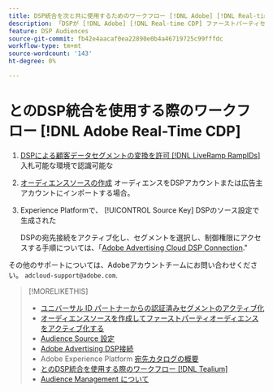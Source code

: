 ```yaml
---
title: DSP統合を次と共に使用するためのワークフロー [!DNL Adobe] [!DNL Real-time CDP]"
description: 「DSPが [!DNL Adobe] [!DNL Real-time CDP] ファーストパーティセグメント」と呼ばれます。
feature: DSP Audiences
source-git-commit: fb42e4aacaf0ea22890e0b4a46719725c99fffdc
workflow-type: tm+mt
source-wordcount: '143'
ht-degree: 0%

---
```


# とのDSP統合を使用する際のワークフロー [!DNL Adobe Real-Time CDP]

1. [DSPによる顧客データセグメントの変換を許可 [!DNL LiveRamp RampIDs]](source-universal-id.md) 入札可能な環境で認識可能な<!-- I don't think I need this here: This requires DSP account-level and campaign-level settings to enable segment sharing with [!DNL LiveRamp], which will translate customer data to [!DNL RampIDs] to create targetable segments. Your Adobe Account Team will perform this configuration. -->

1. [オーディエンスソースの作成](source-create.md) オーディエンスをDSPアカウントまたは広告主アカウントにインポートする場合。

1. Experience Platformで、 [!UICONTROL Source Key] DSPのソース設定で生成された

   DSPの宛先接続をアクティブ化し、セグメントを選択し、制御権限にアクセスする手順については、「[Adobe Advertising Cloud DSP Connection](https://experienceleague.adobe.com/docs/experience-platform/destinations/catalog/advertising/adobe-advertising-cloud-connection.html).&quot;

その他のサポートについては、Adobeアカウントチームにお問い合わせください。 `adcloud-support@adobe.com`.


>[!MORELIKETHIS]
>
>* [ユニバーサル ID パートナーからの認証済みセグメントのアクティブ化](source-universal-id.md)
>* [オーディエンスソースを作成してファーストパーティオーディエンスをアクティブ化する](source-create.md)
>* [Audience Source 設定](source-settings.md)
>* [Adobe Advertising DSP接続](https://experienceleague.adobe.com/docs/experience-platform/destinations/catalog/advertising/adobe-advertising-cloud-connection.html)
>* Adobe Experience Platform [宛先カタログの概要](https://experienceleague.adobe.com/docs/experience-platform/destinations/catalog/overview.html)
>* [とのDSP統合を使用する際のワークフロー [!DNL Tealium]](/help/dsp/audiences/sources/source-tealium.md)
>* [Audience Management について](/help/dsp/audiences/audience-about.md)

